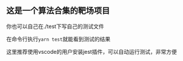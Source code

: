 ## 这是一个算法合集的靶场项目

你也可以自己在./test下写自己的测试文件  

在命令行执行`yarn test`就能看到测试的结果  

这里推荐使用vscode的用户安装jest插件，可以自动运行测试，非常方便

